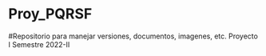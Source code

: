 # Proy_PQRSF

#Repositorio para manejar versiones, documentos, imagenes, etc. Proyecto I Semestre 2022-II
